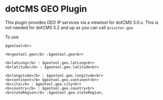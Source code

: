 
# dotCMS GEO Plugin

This plugin provides GEO IP services via a viewtool for dotCMS 5.0.x.  This is not needed for dotCMS 5.2 and up as you can call `$visitor.geo`


To use


```
$geotool<br>

<b>geotool.geo</b> :$geotool.geo<br>

<b>latLong</b> : $geotool.geo.latLong<br>
<b>latitude</b> : $geotool.geo.latitude<br>

<b>longitude</b> : $geotool.geo.longitude<br>
<b>continent</b> $geotool.geo.continent<br>
<b>city</b> : $geotool.geo.city<br>
<b>country</b> : $geotool.geo.country<br>
<b>stateRegion</b> :$geotool.geo.stateRegion;
```
